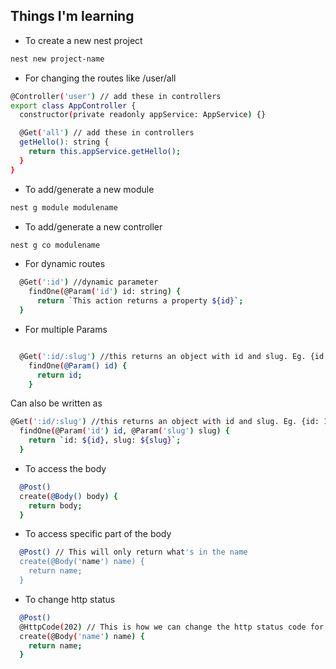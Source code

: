 ## Things I'm learning

- To create a new nest project

```bash
nest new project-name
```

- For changing the routes like /user/all

```bash
@Controller('user') // add these in controllers
export class AppController {
  constructor(private readonly appService: AppService) {}

  @Get('all') // add these in controllers
  getHello(): string {
    return this.appService.getHello();
  }
}

```

- To add/generate a new module

```bash
nest g module modulename
```

- To add/generate a new controller

```bash
nest g co modulename
```

- For dynamic routes

```bash
  @Get(':id') //dynamic parameter
    findOne(@Param('id') id: string) {
      return `This action returns a property ${id}`;
  }
```

- For multiple Params

```bash

  @Get(':id/:slug') //this returns an object with id and slug. Eg. {id: 1, slug: 'property-1'}
    findOne(@Param() id) {
      return id;
    }
```

Can also be written as

```bash
@Get(':id/:slug') //this returns an object with id and slug. Eg. {id: 1, slug: 'property-1'}
  findOne(@Param('id') id, @Param('slug') slug) {
    return `id: ${id}, slug: ${slug}`;
  }
```

- To access the body

```bash
  @Post()
  create(@Body() body) {
    return body;
  }
```

- To access specific part of the body

```bash
  @Post() // This will only return what's in the name
  create(@Body('name') name) {
    return name;
  }
```

- To change http status

```bash
  @Post()
  @HttpCode(202) // This is how we can change the http status code for any the http requests we want
  create(@Body('name') name) {
    return name;
  }
```
